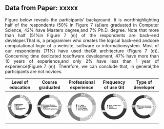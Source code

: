 ## Data from Paper: xxxxx 

<p align="justify">
Figure below reveals the participants’ background. It is worthhighlighting half of the respondents (50% in Figure 7 (a))are graduated in Computer Science, 42% have Masters degree,and 7% Ph.D. degree. Note that more than half (51%in Figure 7 (e)) of the respondents are back-end developer.That is, a programmer who creates the logical back-end andcore computational logic of a website, software or informationsystem. Most of our respondents (71%) have used theGit architecture (Figure 7 (d)). Concerning time dedicated tosoftware development, 47% have more than 10 years of experience,and only 2% have less than 1 year of experience(Figure 7 (e)). Therefore, we can conclude that, in general,the participants are not novices.
</p>

| Level of education  | Course graduated |Professional experience  |Frequency of use Git |Type of developer |
| ---          |     ---        |          ---  |---  | ---  |
| ![](https://raw.githubusercontent.com/johnatan-si/JSERD2020/master/education.PNG)  | ![](https://raw.githubusercontent.com/johnatan-si/JSERD2020/master/graduated.PNG)     | ![](https://raw.githubusercontent.com/johnatan-si/JSERD2020/master/development.PNG)    |![](https://raw.githubusercontent.com/johnatan-si/JSERD2020/master/git.PNG)    | ![](https://raw.githubusercontent.com/johnatan-si/JSERD2020/master/applications.PNG)   |


